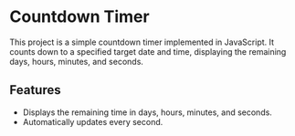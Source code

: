 # Countdown Timer

This project is a simple countdown timer implemented in JavaScript. It counts down to a specified target date and time, displaying the remaining days, hours, minutes, and seconds.

## Features

- Displays the remaining time in days, hours, minutes, and seconds.
- Automatically updates every second.





